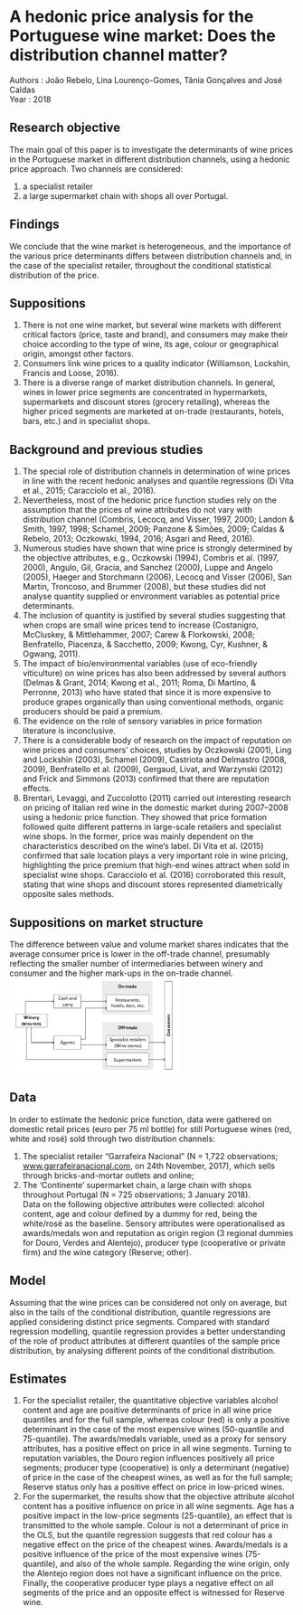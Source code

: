 # A hedonic price analysis for the Portuguese wine market: Does the distribution channel matter?
Authors : João Rebelo, Lina Lourenço-Gomes, Tânia Gonçalves and José Caldas  
Year : 2018

## Research objective
The main goal of this paper is to investigate the determinants of wine prices in the Portuguese market in different distribution channels, using a hedonic price approach.
Two channels are considered: 
1. a specialist retailer 
2. a large supermarket chain with shops all over Portugal.

## Findings
We conclude that the wine market is heterogeneous, and the importance of the various price determinants differs between distribution channels and, in the case of the specialist retailer, throughout the conditional statistical distribution
of the price.

## Suppositions
1. There is not one wine market, but several wine markets with different critical factors (price, taste and brand), and consumers may make their choice according to the type of wine, its age, colour or geographical origin, amongst other factors.
2. Consumers link wine prices to a quality indicator (Williamson, Lockshin, Francis and Loose, 2016).
3. There is a diverse range of market distribution channels. 
In general, wines in lower price segments are concentrated in hypermarkets, supermarkets and discount stores (grocery retailing), whereas the higher priced segments are marketed at on-trade (restaurants, hotels, bars, etc.) and in specialist shops.

## Background and previous studies
1. The special role of distribution channels in determination of wine prices in line with the recent hedonic analyses and quantile regressions (Di Vita et al., 2015; Caracciolo et al., 2016).
2. Nevertheless, most of the hedonic price function studies rely on the assumption that the prices of wine attributes do not vary with distribution channel (Combris, Lecocq, and Visser, 1997, 2000; Landon & Smith, 1997, 1998; Schamel, 2009; Panzone & Simões, 2009; Caldas & Rebelo, 2013; Oczkowski, 1994, 2016; Asgari and Reed, 2016).
3. Numerous studies have shown that wine price is strongly determined by the objective attributes, e.g., Oczkowski (1994), Combris et al. (1997, 2000), Angulo, Gil, Gracia, and Sanchez (2000), Luppe and Angelo (2005), Haeger and Storchmann (2006), Lecocq and Visser (2006), San Martin, Troncoso, and Brummer (2008), but these studies did not analyse quantity supplied or environment variables as potential price determinants.
4. The inclusion of quantity is justified by several studies suggesting that when crops are small wine prices tend to increase (Costanigro, McCluskey, & Mittlehammer, 2007; Carew & Florkowski, 2008; Benfratello, Piacenza, & Sacchetto, 2009; Kwong, Cyr, Kushner, & Ogwang, 2011).
5. The impact of bio/environmental variables (use of eco-friendly viticulture) on wine prices has also been addressed by several authors (Delmas & Grant, 2014; Kwong et al., 2011; Roma, Di Martino, & Perronne, 2013) who have stated that since it is more expensive to produce grapes organically than using conventional methods, organic producers should be paid a premium.
6. The evidence on the role of sensory variables in price formation literature is inconclusive.
7. There is a considerable body of research on the impact of reputation on wine prices and consumers’ choices, studies by Oczkowski (2001), Ling and Lockshin (2003), Schamel (2009), Castriota and Delmastro (2008, 2009), Benfratello et al. (2009), Gergaud, Livat, and Warzynski (2012) and Frick and Simmons (2013) confirmed that there are reputation effects.
8. Brentari, Levaggi, and Zuccolotto (2011) carried out interesting research on pricing of Italian red wine in the domestic market during 2007–2008 using a hedonic price function. They showed that price formation followed quite different patterns in large-scale retailers and specialist wine shops. In the former, price was mainly dependent on the characteristics described on the wine’s label. Di Vita et al. (2015) confirmed that sale location plays a very important role in wine pricing, highlighting the price premium that high-end wines attract when sold in specialist wine shops. Caracciolo et al. (2016) corroborated this result, stating that wine shops and discount stores represented diametrically opposite sales methods.

## Suppositions on market structure
The difference between value and volume market shares indicates that the average consumer price is lower in the off-trade channel, presumably reflecting the smaller number of intermediaries between winery and consumer and the higher mark-ups in the on-trade channel.
![Distribution chanels](./images/distributors.PNG)

## Data
In order to estimate the hedonic price function, data were gathered on domestic retail prices (euro per 75 ml bottle) for still Portuguese wines (red, white and rosé) sold through two distribution channels: 
1. The specialist retailer “Garrafeira Nacional” (N = 1,722 observations; www.garrafeiranacional.com, on 24th November, 2017), which sells through bricks-and-mortar outlets and online; 
2. The ‘Continente’ supermarket chain, a large
chain with shops throughout Portugal (N = 725 observations; 3 January 2018).  
Data on the following objective attributes were collected: alcohol content, age and colour defined by a
dummy for red, being the white/rosé as the baseline. 
Sensory attributes were operationalised as awards/medals won and reputation as origin region (3 regional dummies for Douro, Verdes and Alentejo), producer type (cooperative or private firm) and the wine category (Reserve; other).

## Model
Assuming that the wine prices can be considered not only on average, but also in the tails of the conditional distribution, quantile regressions are applied considering distinct price segments. 
Compared with standard regression modelling, quantile regression provides a better understanding of the role of product attributes at different quantiles of the sample price distribution, by analysing different points of the conditional distribution.

## Estimates
1. For the specialist retailer, the quantitative objective variables alcohol content and age are positive determinants of price in all wine price quantiles and for the full sample, whereas colour (red) is only a positive determinant in the case of the most expensive wines (50-quantile and 75-quantile). 
The awards/medals variable, used as a proxy for sensory attributes, has a positive effect on price in all wine segments. 
Turning to reputation variables, the Douro region influences positively all price segments; producer type (cooperative) is only a determinant (negative) of price in the case of the cheapest wines, as well as for the full sample; Reserve status only has a positive effect on price in low-priced wines.
2. For the supermarket, the results show that the objective attribute alcohol content has a positive influence on price in all wine segments. 
Age has a positive impact in the low-price segments (25-quantile), an effect that is transmitted to the whole sample. 
Colour is not a determinant of price in the OLS, but the quantile regression suggests that red colour has a negative effect on the price of the cheapest wines. 
Awards/medals is a positive influence of the price of the most expensive wines (75-quantile), and also of the whole sample. 
Regarding the wine origin, only the Alentejo region does not have a significant influence on the price.
Finally, the cooperative producer type plays a negative effect on all segments of the price and an opposite effect is witnessed for Reserve wine.